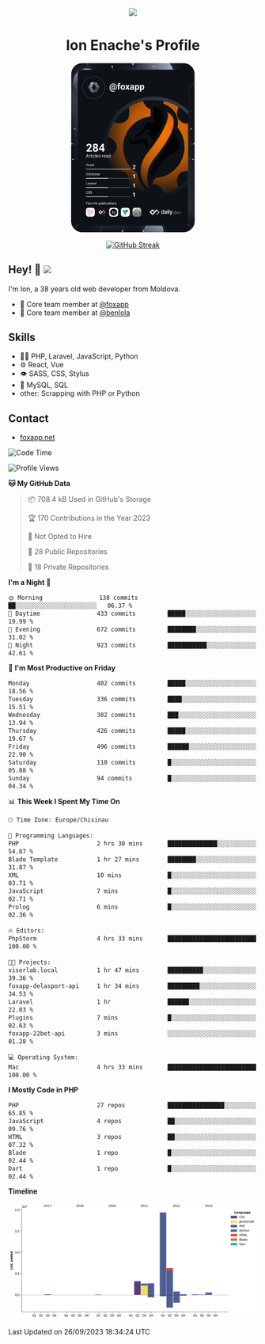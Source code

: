 <div id="header" align="center">
  <img src="https://media.giphy.com/media/M9gbBd9nbDrOTu1Mqx/giphy.gif" width="100"/>
	<h1>Ion Enache's Profile</h1>
</div>
<div align="center">
	<a href="https://app.daily.dev/foxapp"><img src="https://github.com/foxapp/foxapp/blob/master/devcard.svg" width="250" alt="Ion Enache's Dev Card"/></a>
</div>


<div align="center">
	
[![GitHub Streak](http://github-readme-streak-stats.herokuapp.com?user=foxapp&hide_border=true&date_format=M%20j%5B%2C%20Y%5D)](https://git.io/streak-stats)
	
</div>


## Hey! 👋 <img src="https://media.giphy.com/media/hvRJCLFzcasrR4ia7z/giphy.gif" width="30px"/>
I'm Ion, a 38 years old web developer from Moldova.


- 👥 Core team member at [@foxapp](https://github.com/foxapp)
- 👥 Core team member at [@benlola](https://github.com/benlola)

## Skills
- 👨‍💻 PHP, Laravel, JavaScript, Python
- ⚙️ React, Vue
- 👁️ SASS, CSS, Stylus
- 💽 MySQL, SQL
- other: Scrapping with PHP or Python

## Contact
- [foxapp.net](https://www.foxapp.net)

<!--START_SECTION:waka-->
![Code Time](http://img.shields.io/badge/Code%20Time-1%2C513%20hrs%2024%20mins-blue)

![Profile Views](http://img.shields.io/badge/Profile%20Views-0-blue)

**🐱 My GitHub Data** 

> 📦 708.4 kB Used in GitHub's Storage 
 > 
> 🏆 170 Contributions in the Year 2023
 > 
> 🚫 Not Opted to Hire
 > 
> 📜 28 Public Repositories 
 > 
> 🔑 18 Private Repositories 
 > 
**I'm a Night 🦉** 

```text
🌞 Morning                138 commits         ██░░░░░░░░░░░░░░░░░░░░░░░   06.37 % 
🌆 Daytime                433 commits         █████░░░░░░░░░░░░░░░░░░░░   19.99 % 
🌃 Evening                672 commits         ████████░░░░░░░░░░░░░░░░░   31.02 % 
🌙 Night                  923 commits         ███████████░░░░░░░░░░░░░░   42.61 % 
```
📅 **I'm Most Productive on Friday** 

```text
Monday                   402 commits         █████░░░░░░░░░░░░░░░░░░░░   18.56 % 
Tuesday                  336 commits         ████░░░░░░░░░░░░░░░░░░░░░   15.51 % 
Wednesday                302 commits         ███░░░░░░░░░░░░░░░░░░░░░░   13.94 % 
Thursday                 426 commits         █████░░░░░░░░░░░░░░░░░░░░   19.67 % 
Friday                   496 commits         ██████░░░░░░░░░░░░░░░░░░░   22.90 % 
Saturday                 110 commits         █░░░░░░░░░░░░░░░░░░░░░░░░   05.08 % 
Sunday                   94 commits          █░░░░░░░░░░░░░░░░░░░░░░░░   04.34 % 
```


📊 **This Week I Spent My Time On** 

```text
🕑︎ Time Zone: Europe/Chisinau

💬 Programming Languages: 
PHP                      2 hrs 30 mins       ██████████████░░░░░░░░░░░   54.87 % 
Blade Template           1 hr 27 mins        ████████░░░░░░░░░░░░░░░░░   31.87 % 
XML                      10 mins             █░░░░░░░░░░░░░░░░░░░░░░░░   03.71 % 
JavaScript               7 mins              █░░░░░░░░░░░░░░░░░░░░░░░░   02.71 % 
Prolog                   6 mins              █░░░░░░░░░░░░░░░░░░░░░░░░   02.36 % 

🔥 Editors: 
PhpStorm                 4 hrs 33 mins       █████████████████████████   100.00 % 

🐱‍💻 Projects: 
viserlab.local           1 hr 47 mins        ██████████░░░░░░░░░░░░░░░   39.36 % 
foxapp-delasport-api     1 hr 34 mins        █████████░░░░░░░░░░░░░░░░   34.53 % 
Laravel                  1 hr                ██████░░░░░░░░░░░░░░░░░░░   22.03 % 
Plugins                  7 mins              █░░░░░░░░░░░░░░░░░░░░░░░░   02.63 % 
foxapp-22bet-api         3 mins              ░░░░░░░░░░░░░░░░░░░░░░░░░   01.28 % 

💻 Operating System: 
Mac                      4 hrs 33 mins       █████████████████████████   100.00 % 
```

**I Mostly Code in PHP** 

```text
PHP                      27 repos            ████████████████░░░░░░░░░   65.85 % 
JavaScript               4 repos             ██░░░░░░░░░░░░░░░░░░░░░░░   09.76 % 
HTML                     3 repos             ██░░░░░░░░░░░░░░░░░░░░░░░   07.32 % 
Blade                    1 repo              █░░░░░░░░░░░░░░░░░░░░░░░░   02.44 % 
Dart                     1 repo              █░░░░░░░░░░░░░░░░░░░░░░░░   02.44 % 
```



**Timeline**

![Lines of Code chart](https://raw.githubusercontent.com/foxapp/foxapp/master/assets/bar_graph.png)


 Last Updated on 26/09/2023 18:34:24 UTC
<!--END_SECTION:waka-->
